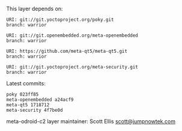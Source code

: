 This layer depends on:

    URI: git://git.yoctoproject.org/poky.git
    branch: warrior

    URI: git://git.openembedded.org/meta-openembedded
    branch: warrior

    URI: https://github.com/meta-qt5/meta-qt5.git
    branch: warrior

    URI: git://git.yoctoproject.org/meta-security.git
    branch: warrior 

Latest commits:

    poky 023ff85
    meta-openembedded a24acf9
    meta-qt5 1718712
    meta-security 4f7be0d

meta-odroid-c2 layer maintainer: Scott Ellis <scott@jumpnowtek.com>
